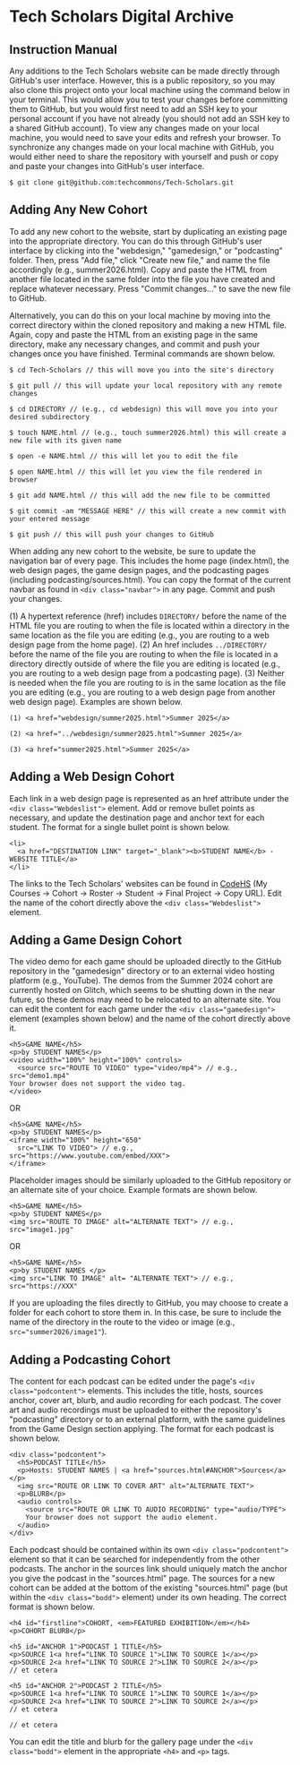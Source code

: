 # Tech Scholars Digital Archive

## Instruction Manual
Any additions to the Tech Scholars website can be made directly through GitHub's user interface. However, this is a public repository, so you may also clone this project onto your local machine using the command below in your terminal. This would allow you to test your changes before committing them to GitHub, but you would first need to add an SSH key to your personal account if you have not already (you should not add an SSH key to a shared GitHub account). To view any changes made on your local machine, you would need to save your edits and refresh your browser. To synchronize any changes made on your local machine with GitHub, you would either need to share the repository with yourself and push or copy and paste your changes into GitHub's user interface.
```
$ git clone git@github.com:techcommons/Tech-Scholars.git
```

## Adding Any New Cohort
To add any new cohort to the website, start by duplicating an existing page into the appropriate directory. You can do this through GitHub's user interface by clicking into the "webdesign," "gamedesign," or "podcasting" folder. Then, press "Add file," click "Create new file," and name the file accordingly (e.g., summer2026.html). Copy and paste the HTML from another file located in the same folder into the file you have created and replace whatever necessary. Press "Commit changes..." to save the new file to GitHub.

Alternatively, you can do this on your local machine by moving into the correct directory within the cloned repository and making a new HTML file. Again, copy and paste the HTML from an existing page in the same directory, make any necessary changes, and commit and push your changes once you have finished. Terminal commands are shown below.

```
$ cd Tech-Scholars // this will move you into the site's directory
```
```
$ git pull // this will update your local repository with any remote changes
```
```
$ cd DIRECTORY // (e.g., cd webdesign) this will move you into your desired subdirectory
```
```
$ touch NAME.html // (e.g., touch summer2026.html) this will create a new file with its given name
```
```
$ open -e NAME.html // this will let you to edit the file
```
```
$ open NAME.html // this will let you view the file rendered in browser
```
```
$ git add NAME.html // this will add the new file to be committed
```
```
$ git commit -am "MESSAGE HERE" // this will create a new commit with your entered message
```
```
$ git push // this will push your changes to GitHub
```

When adding any new cohort to the website, be sure to update the navigation bar of every page. This includes the home page (index.html), the web design pages, the game design pages, and the podcasting pages (including podcasting/sources.html). You can copy the format of the current navbar as found in ```<div class="navbar">``` in any page. Commit and push your changes.

(1) A hypertext reference (href) includes ```DIRECTORY/``` before the name of the HTML file you are routing to when the file is located within a directory in the same location as the file you are editing (e.g., you are routing to a web design page from the home page). (2) An href includes ```../DIRECTORY/``` before the name of the file you are routing to when the file is located in a directory directly outside of where the file you are editing is located (e.g., you are routing to a web design page from a podcasting page). (3) Neither is needed when the file you are routing to is in the same location as the file you are editing (e.g., you are routing to a web design page from another web design page). Examples are shown below.
```
(1) <a href="webdesign/summer2025.html">Summer 2025</a>
```
```
(2) <a href="../webdesign/summer2025.html">Summer 2025</a>
```
```
(3) <a href="summer2025.html">Summer 2025</a>
```

## Adding a Web Design Cohort
Each link in a web design page is represented as an href attribute under the ```<div class="Webdeslist">``` element. Add or remove bullet points as necessary, and update the destination page and anchor text for each student. The format for a single bullet point is shown below. 
```
<li>
  <a href="DESTINATION LINK" target="_blank"><b>STUDENT NAME</b> - WEBSITE TITLE</a>
</li>
```
The links to the Tech Scholars' websites can be found in [CodeHS](codehs.com) (My Courses -> Cohort -> Roster -> Student -> Final Project -> Copy URL). Edit the name of the cohort directly above the ```<div class="Webdeslist">``` element. 

## Adding a Game Design Cohort
The video demo for each game should be uploaded directly to the GitHub repository in the "gamedesign" directory or to an external video hosting platform (e.g., YouTube). The demos from the Summer 2024 cohort are currently hosted on Glitch, which seems to be shutting down in the near future, so these demos may need to be relocated to an alternate site. You can edit the content for each game under the ```<div class="gamedesign">``` element (examples shown below) and the name of the cohort directly above it.
```
<h5>GAME NAME</h5>
<p>by STUDENT NAMES</p>
<video width="100%" height="100%" controls>
  <source src="ROUTE TO VIDEO" type="video/mp4"> // e.g., src="demo1.mp4"
Your browser does not support the video tag.
</video>
```
OR
```
<h5>GAME NAME</h5>
<p>by STUDENT NAMES</p>
<iframe width="100%" height="650"
  src="LINK TO VIDEO"> // e.g., src="https://www.youtube.com/embed/XXX">
</iframe>
```
Placeholder images should be similarly uploaded to the GitHub repository or an alternate site of your choice. Example formats are shown below.
```
<h5>GAME NAME</h5>
<p>by STUDENT NAMES</p>
<img src="ROUTE TO IMAGE" alt="ALTERNATE TEXT"> // e.g., src="image1.jpg"
```
OR
```
<h5>GAME NAME</h5>
<p>by STUDENT NAMES </p>
<img src="LINK TO IMAGE" alt= "ALTERNATE TEXT"> // e.g., src="https://XXX"
```
If you are uploading the files directly to GitHub, you may choose to create a folder for each cohort to store them in. In this case, be sure to include the name of the directory in the route to the video or image (e.g., ```src="summer2026/image1"```).

## Adding a Podcasting Cohort
The content for each podcast can be edited under the page's ```<div class="podcontent">``` elements. This includes the title, hosts, sources anchor, cover art, blurb, and audio recording for each podcast. The cover art and audio recordings must be uploaded to either the repository's "podcasting" directory or to an external platform, with the same guidelines from the Game Design section applying. The format for each podcast is shown below.
```
<div class="podcontent">
  <h5>PODCAST TITLE</h5>
  <p>Hosts: STUDENT NAMES | <a href="sources.html#ANCHOR">Sources</a></p>
  <img src="ROUTE OR LINK TO COVER ART" alt="ALTERNATE TEXT">
  <p>BLURB</p>
  <audio controls>
    <source src="ROUTE OR LINK TO AUDIO RECORDING" type="audio/TYPE">
    Your browser does not support the audio element.
  </audio>
</div>
```
Each podcast should be contained within its own ```<div class="podcontent">``` element so that it can be searched for independently from the other podcasts. The anchor in the sources link should uniquely match the anchor you give the podcast in the "sources.html" page. The sources for a new cohort can be added at the bottom of the existing "sources.html" page (but within the ```<div class="bodd">``` element) under its own heading. The correct format is shown below.
```
<h4 id="firstline">COHORT, <em>FEATURED EXHIBITION</em></h4>
<p>COHORT BLURB</p>

<h5 id="ANCHOR 1">PODCAST 1 TITLE</h5>
<p>SOURCE 1<a href="LINK TO SOURCE 1">LINK TO SOURCE 1</a></p>
<p>SOURCE 2<a href="LINK TO SOURCE 2">LINK TO SOURCE 2</a></p>
// et cetera

<h5 id="ANCHOR 2">PODCAST 2 TITLE</h5>
<p>SOURCE 1<a href="LINK TO SOURCE 1">LINK TO SOURCE 1</a></p>
<p>SOURCE 2<a href="LINK TO SOURCE 2">LINK TO SOURCE 2</a></p>
// et cetera

// et cetera
```
You can edit the title and blurb for the gallery page under the ```<div class="bodd">``` element in the appropriate ```<h4>``` and ```<p>``` tags.
